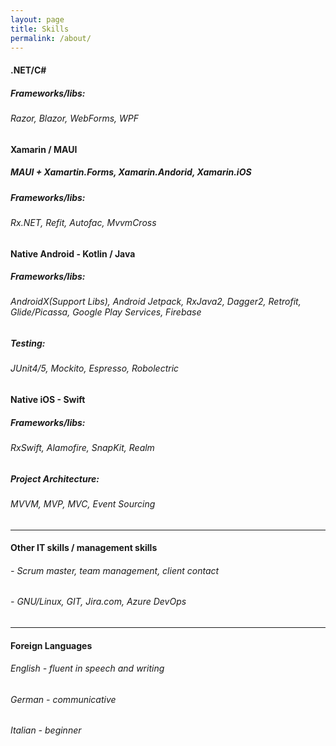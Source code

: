 ```yaml
---
layout: page
title: Skills
permalink: /about/
---
```

#### **.NET/C#**

##### Frameworks/libs: 
###### Razor, Blazor, WebForms, WPF

#### **Xamarin / MAUI**
##### MAUI + Xamartin.Forms, Xamarin.Andorid, Xamarin.iOS

##### Frameworks/libs: 
###### Rx.NET, Refit, Autofac, MvvmCross

#### **Native Android - Kotlin / Java**

##### Frameworks/libs: 
###### AndroidX(Support Libs), Android Jetpack, RxJava2, Dagger2, Retrofit, Glide/Picassa, Google Play Services, Firebase

##### Testing:
###### JUnit4/5, Mockito, Espresso, Robolectric

#### **Native iOS - Swift**

##### Frameworks/libs: 
###### RxSwift, Alamofire, SnapKit, Realm

##### Project Architecture:
###### MVVM, MVP, MVC, Event Sourcing

---   
  
#### **Other IT skills / management skills**
###### - Scrum master, team management, client contact
###### - GNU/Linux, GIT, Jira.com, Azure DevOps

---

#### **Foreign Languages**
###### English - fluent in speech and writing 
###### German - communicative
###### Italian - beginner
